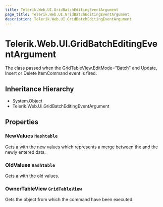 ```yaml
---
title: Telerik.Web.UI.GridBatchEditingEventArgument
page_title: Telerik.Web.UI.GridBatchEditingEventArgument
description: Telerik.Web.UI.GridBatchEditingEventArgument
---
```


# Telerik.Web.UI.GridBatchEditingEventArgument

The class passed when the GridTableView.EditMode="Batch" and
            Update, Insert or Delete ItemCommand event is fired.

## Inheritance Hierarchy

* System.Object
* Telerik.Web.UI.GridBatchEditingEventArgument

## Properties

###  NewValues `Hashtable`

Gets a  with the new values which
            represents a merge between the  and
            the newly entered data.

###  OldValues `Hashtable`

Gets a  with the old values.

###  OwnerTableView `GridTableView`

Gets the  object from which the command have been executed.

